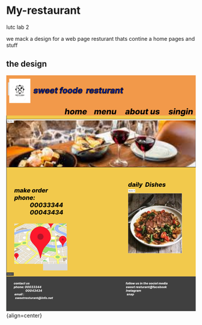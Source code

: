 # My-restaurant
lutc lab 2

we mack a design for a web page resturant thats contine a home pages and stuff

## the design
![web design for resturant](/images/resturant.svg "resturant design"){align=center}
